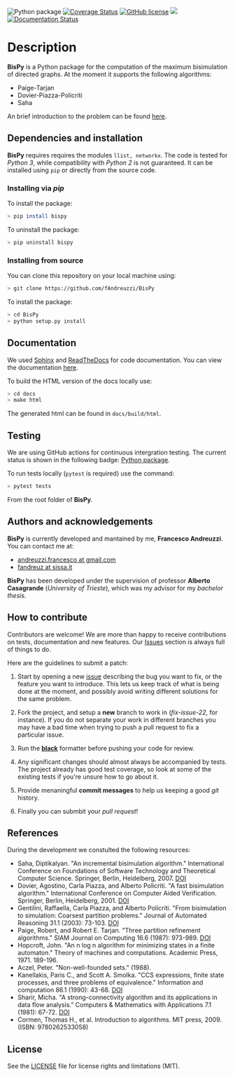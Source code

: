 ![Python package](https://github.com/fAndreuzzi/BisPy/workflows/Python%20package/badge.svg?branch=master) <a href='https://coveralls.io/github/fAndreuzzi/BisPy'><img src='https://coveralls.io/repos/github/fAndreuzzi/BisPy/badge.svg' alt='Coverage Status' /></a>
 [![GitHub license](https://img.shields.io/github/license/Naereen/StrapDown.js.svg)](https://github.com/Naereen/StrapDown.js/blob/master/LICENSE) <img src='https://img.shields.io/badge/Code%20style-Black-%23000000'/> [![Documentation Status](https://readthedocs.org/projects/bispy-bisimulation-in-python/badge/?version=latest)](https://bispy-bisimulation-in-python.readthedocs.io/en/latest/?badge=latest)

# Description
**BisPy** is a Python package for the computation of the maximum bisimulation of directed graphs. At the moment it supports the following algorithms:
- Paige-Tarjan
- Dovier-Piazza-Policriti
- Saha

An brief introduction to the problem can be found [here](https://bispy-bisimulation-in-python.readthedocs.io/en/latest/?badge=latest#a-brief-introduction-to-bisimulation).

## Dependencies and installation
**BisPy** requires requires the modules `llist, networkx`. The code is tested
for *Python 3*, while compatibility with *Python 2* is not guaranteed. It can
be installed using `pip` or directly from the source code.

### Installing via *pip*
To install the package:
```bash
> pip install bispy
```
To uninstall the package:
```bash
> pip uninstall bispy
```

### Installing from source
You can clone this repository on your local machine using:
```bash
> git clone https://github.com/fAndreuzzi/BisPy
```

To install the package:
```bash
> cd BisPy
> python setup.py install
```

## Documentation
We used [Sphinx](http://www.sphinx-doc.org/en/stable/) and
[ReadTheDocs](https://readthedocs.org/) for code documentation. You can view
the documentation [here](https://bispy-bisimulation-in-python.readthedocs.io/en/latest/?badge=latest).

To build the HTML version of the docs locally use:

```bash
> cd docs
> make html
```

The generated html can be found in `docs/build/html`.

## Testing

We are using GitHub actions for continuous intergration testing. The current
status is shown in the following badge: [Python package](https://github.com/fAndreuzzi/BisPy/workflows/Python%20package/badge.svg?branch=master).

To run tests locally (`pytest` is required) use the command:

```bash
> pytest tests
```

From the root folder of **BisPy**.

## Authors and acknowledgements
**BisPy** is currently developed and mantained by me, **Francesco Andreuzzi**.
You can contact me at:
* [andreuzzi.francesco at gmail.com](mailto:andreuzzi.francesco@gmail.com)
* [fandreuz at sissa.it](mailto:fandreuz@sissa.it)

**BisPy** has been developed under the supervision of professor
**Alberto Casagrande** (*University of Trieste*), which was my advisor for
my *bachelor thesis*.

## How to contribute
Contributors are welcome! We are more than happy to receive contributions on
tests, documentation and new features. Our
[Issues](https://github.com/fAndreuzzi/BisPy/issues) section is always full of
things to do.

Here are the guidelines to submit a patch:

  1. Start by opening a new [issue](https://github.com/fAndreuzzi/BisPy/issues)
        describing the bug you want to fix, or the feature you want to
        introduce. This lets us keep track of what is being done at the moment,
        and possibly avoid writing different solutions for the same problem.

  2. Fork the project, and setup a **new** branch to work in (*fix-issue-22*,
        for instance). If you do not separate your work in different branches
        you may have a bad time when trying to push a pull request to fix
        a particular issue.

  3. Run the [**black**](https://github.com/psf/black) formatter before pushing
        your code for review.

  4. Any significant changes should almost always be accompanied by tests.  The
     project already has good test coverage, so look at some of the existing
     tests if you're unsure how to go about it.

  5. Provide menaningful **commit messages** to help us keeping a good *git*
        history.

  6. Finally you can submbit your *pull request*!

## References
During the development we constulted the following resources:

- Saha, Diptikalyan. "An incremental bisimulation algorithm."
  International Conference on Foundations of Software Technology
   and Theoretical Computer Science.
  Springer, Berlin, Heidelberg, 2007.
  [DOI](https://doi.org/10.1007/978-3-540-77050-3_17)
- Dovier, Agostino, Carla Piazza, and Alberto Policriti.
  "A fast bisimulation algorithm." International Conference on
   Computer Aided Verification.
  Springer, Berlin, Heidelberg, 2001.
  [DOI](https://doi.org/10.1007/3-540-44585-4_8)
- Gentilini, Raffaella, Carla Piazza, and Alberto Policriti.
  "From bisimulation to simulation: Coarsest partition problems."
  Journal of Automated Reasoning 31.1 (2003): 73-103.
  [DOI](https://doi.org/10.1023/A:1027328830731)
- Paige, Robert, and Robert E. Tarjan.
  "Three partition refinement algorithms."
  SIAM Journal on Computing 16.6 (1987): 973-989.
  [DOI](https://doi.org/10.1137/0216062)
- Hopcroft, John.
  "An n log n algorithm for minimizing states in a finite automaton."
  Theory of machines and computations. Academic Press, 1971. 189-196.
- Aczel, Peter.
  "Non-well-founded sets." (1988).
- Kanellakis, Paris C., and Scott A. Smolka.
  "CCS expressions, finite state processes, and three problems of equivalence."
  Information and computation 86.1 (1990): 43-68.
  [DOI](https://doi.org/10.1016/0890-5401(90)90025-D)
- Sharir, Micha.
  "A strong-connectivity algorithm and its applications in data flow analysis."
  Computers & Mathematics with Applications 7.1 (1981): 67-72.
  [DOI](https://doi.org/10.1016/0898-1221(81)90008-0)
- Cormen, Thomas H., et al.
  Introduction to algorithms. MIT press, 2009.
  (ISBN: 9780262533058)

## License

See the [LICENSE](LICENSE) file for license rights and limitations (MIT).
